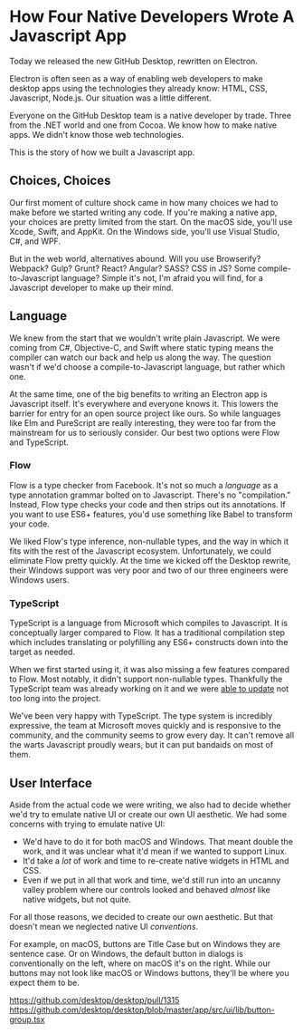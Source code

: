 # How Four Native Developers Wrote A Javascript App

Today we released the new GitHub Desktop, rewritten on Electron.

Electron is often seen as a way of enabling web developers to make desktop apps using the technologies they already know: HTML, CSS, Javascript, Node.js. Our situation was a little different.

Everyone on the GitHub Desktop team is a native developer by trade. Three from the .NET world and one from Cocoa. We know how to make native apps. We didn't know those web technologies.

This is the story of how we built a Javascript app.

## Choices, Choices

Our first moment of culture shock came in how many choices we had to make before we started writing any code. If you're making a native app, your choices are pretty limited from the start. On the macOS side, you'll use Xcode, Swift, and AppKit. On the Windows side, you'll use Visual Studio, C#, and WPF.

But in the web world, alternatives abound. Will you use Browserify? Webpack? Gulp? Grunt? React? Angular? SASS? CSS in JS? Some compile-to-Javascript language? Simple it's not, I'm afraid you will find, for a Javascript developer to make up their mind.

## Language

We knew from the start that we wouldn't write plain Javascript. We were coming from C#, Objective-C, and Swift where static typing means the compiler can watch our back and help us along the way. The question wasn't if we'd choose a compile-to-Javascript language, but rather which one.

At the same time, one of the big benefits to writing an Electron app is Javascript itself. It's everywhere and everyone knows it. This lowers the barrier for entry for an open source project like ours. So while languages like Elm and PureScript are really interesting, they were too far from the mainstream for us to seriously consider. Our best two options were Flow and TypeScript.

### Flow

Flow is a type checker from Facebook. It's not so much a _language_ as a type annotation grammar bolted on to Javascript. There's no "compilation." Instead, Flow type checks your code and then strips out its annotations. If you want to use ES6+ features, you'd use something like Babel to transform your code.

We liked Flow's type inference, non-nullable types, and the way in which it fits with the rest of the Javascript ecosystem. Unfortunately, we could eliminate Flow pretty quickly. At the time we kicked off the Desktop rewrite, their Windows support was very poor and two of our three engineers were Windows users.

### TypeScript

TypeScript is a language from Microsoft which compiles to Javascript. It is conceptually larger compared to Flow. It has a traditional compilation step which includes translating or polyfilling any ES6+ constructs down into the target as needed.

When we first started using it, it was also missing a few features compared to Flow. Most notably, it didn't support non-nullable types. Thankfully the TypeScript team was already working on it and we were [able to update](https://github.com/desktop/desktop/pull/141) not too long into the project.

We've been very happy with TypeScript. The type system is incredibly expressive, the team at Microsoft moves quickly and is responsive to the community, and the community seems to grow every day. It can't remove all the warts Javascript proudly wears, but it can put bandaids on most of them.

## User Interface

Aside from the actual code we were writing, we also had to decide whether we'd try to emulate native UI or create our own UI aesthetic. We had some concerns with trying to emulate native UI:

* We'd have to do it for both macOS and Windows. That meant double the work, and it was unclear what it'd mean if we wanted to support Linux.
* It'd take a _lot_ of work and time to re-create native widgets in HTML and CSS.
* Even if we put in all that work and time, we'd still run into an uncanny valley problem where our controls looked and behaved _almost_ like native widgets, but not quite.

For all those reasons, we decided to create our own aesthetic. But that doesn't mean we neglected native UI _conventions_.

For example, on macOS, buttons are Title Case but on Windows they are sentence case. Or on Windows, the default button in dialogs is conventionally on the left, where on macOS it's on the right. While our buttons may not look like macOS or Windows buttons, they'll be where you expect them to be.

https://github.com/desktop/desktop/pull/1315
https://github.com/desktop/desktop/blob/master/app/src/ui/lib/button-group.tsx
